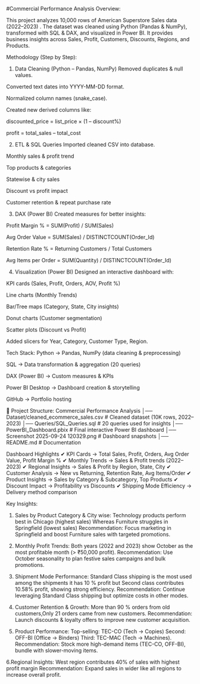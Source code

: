 #Commercial Performance Analysis
Overview:

This project analyzes 10,000 rows of American Superstore Sales data (2022–2023) .
The dataset was cleaned using Python (Pandas & NumPy), transformed with SQL & DAX, and visualized in Power BI.
It provides business insights across Sales, Profit, Customers, Discounts, Regions, and Products.

 Methodology (Step by Step):
1. Data Cleaning (Python – Pandas, NumPy)
Removed duplicates & null values.

Converted text dates into YYYY-MM-DD format.

Normalized column names (snake_case).

Created new derived columns like:

discounted_price = list_price × (1 – discount%)

profit = total_sales – total_cost

2. ETL & SQL Queries
Imported cleaned CSV into database.

Monthly sales & profit trend

Top products & categories

Statewise & city sales

Discount vs profit impact

Customer retention & repeat purchase rate

3. DAX (Power BI)
Created measures for better insights:

Profit Margin % = SUM(Profit) / SUM(Sales)

Avg Order Value = SUM(Sales) / DISTINCTCOUNT(Order_Id)

Retention Rate % = Returning Customers / Total Customers

Avg Items per Order = SUM(Quantity) / DISTINCTCOUNT(Order_Id)

4. Visualization (Power BI)
Designed an interactive dashboard with:

KPI cards (Sales, Profit, Orders, AOV, Profit %)

Line charts (Monthly Trends)

Bar/Tree maps (Category, State, City insights)

Donut charts (Customer segmentation)

Scatter plots (Discount vs Profit)

Added slicers for Year, Category, Customer Type, Region.

Tech Stack:
Python → Pandas, NumPy (data cleaning & preprocessing)

SQL → Data transformation & aggregation (20 queries)

DAX (Power BI) → Custom measures & KPIs

Power BI Desktop → Dashboard creation & storytelling

GitHub → Portfolio hosting

📂 Project Structure:
Commercial Performance Analysis
│── Dataset/cleaned_ecommerce_sales.csv   # Cleaned dataset (10K rows, 2022–2023)
│── Queries/SQL_Queries.sql               # 20 queries used for insights
│── PowerBI_Dashboard.pbix                # Final interactive Power BI dashboard
│── Screenshot 2025-09-24 120329.png      # Dashboard snapshots
│── README.md                             # Documentation

Dashboard Highlights
✔ KPI Cards → Total Sales, Profit, Orders, Avg Order Value, Profit Margin %
✔ Monthly Trends → Sales & Profit trends (2022–2023)
✔ Regional Insights → Sales & Profit by Region, State, City
✔ Customer Analysis → New vs Returning, Retention Rate, Avg Items/Order
✔ Product Insights → Sales by Category & Subcategory, Top Products
✔ Discount Impact → Profitability vs Discounts
✔ Shipping Mode Efficiency → Delivery method comparison

Key Insights:
1. Sales by Product Category & City wise:
Technology products perform best in Chicago (highest sales)
Whereas Furniture struggles in Springfield (lowest sales)
Recommendation: Focus marketing in Springfield and boost Furniture sales with targeted promotions.

2. Monthly Profit Trends:
 Both years (2022 and 2023) show October as the most profitable month (> ₹50,000 profit).
Recommendation: Use October seasonality to plan festive sales  campaigns and bulk promotions.

3. Shipment Mode Performance:
Standard Class shipping is the most used among the shipments it has 10 % profit but Second class contributes 10.58% profit, showing strong efficiency.
Recommendation: Continue leveraging Standard Class shipping but optimize costs in other modes.

4. Customer Retention & Growth:
 More than 90 % orders from old customers,Only 21 orders came from new customers.
 Recommendation: Launch discounts & loyalty offers to improve new customer acquisition.

5. Product Performance:
Top-selling: TEC-CO (Tech → Copies)
Second: OFF-BI (Office → Binders)
Third: TEC-MAC (Tech → Machines).
Recommendation: Stock more high-demand items (TEC-CO, OFF-BI), bundle with slower-moving items.

6.Regional Insights:
West region contributes 40% of sales with highest profit margin
Recommendation: Expand sales in wider like all regions to increase overall profit.





